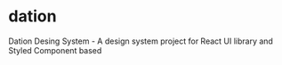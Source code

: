 # dation
Dation Desing System - A design system project for React UI library and Styled Component based 
